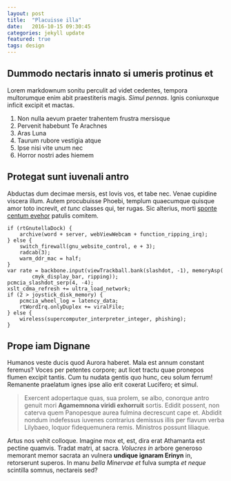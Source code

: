 ```yaml
---
layout: post
title:  "Placuisse illa"
date:   2016-10-15 09:30:45
categories: jekyll update
featured: true
tags: design
---
```


## Dummodo nectaris innato si umeris protinus et

Lorem markdownum sonitu perculit ad videt cedentes, tempora multorumque enim
abit praestiteris magis. *Simul pennas*. Ignis coniunxque inficit excipit et
mactas.

1. Non nulla aevum praeter trahentem frustra mersisque
2. Pervenit habebunt Te Arachnes
3. Aras Luna
4. Taurum rubore vestigia atque
5. Ipse nisi vite unum nec
6. Horror nostri ades hiemem

## Protegat sunt iuvenali antro

Abductas dum decimae mersis, est Iovis vos, et tabe nec. Venae cupidine viscera
illum. Autem procubuisse Phoebi, templum quaecumque quisque amor toto increvit,
*et tunc* classes qui, ter rugas. Sic alterius, morti [sponte centum
evehor](http://www.laetus-indomito.net/silendo-votique.html) patulis comitem.

    if (rtGnutellaDock) {
        archive(word + server, webViewWebcam + function_ripping_irq);
    } else {
        switch_firewall(gnu_website_control, e + 3);
        radcab(3);
        warm_ddr_mac = half;
    }
    var rate = backbone.input(viewTrackball.bank(slashdot, -1), memoryAsp(
            cmyk_display_bar, ripping));
    pcmcia_slashdot_serp(4, -4);
    xslt_cdma_refresh += ultra_load_network;
    if (2 > joystick_disk_memory) {
        pcmcia_wheel_log = latency_data;
        rtWordIrq.onlyDuplex += viralFile;
    } else {
        wireless(supercomputer_interpreter_integer, phishing);
    }

## Prope iam Dignane

Humanos veste ducis quod Aurora haberet. Mala est annum constant feremus? Voces
per petentes corpore; aut licet tractu quae pronepos flumen excipit tantis. Cum
tu nudata gentis quo hunc, ceu solum ferrum! Remanente praelatum ignes ipse alio
erit coxerat Lucifero; et simul.

> Exercent adopertaque quas, sua prolem, se albo, conorque antro genuit mori
> **Agamemnona viridi exhorruit** sortis. Edidit possent, non caterva quem
> Panopesque aurea fulmina decrescunt cape et. Abdidit nondum indefessus iuvenes
> contrarius demissus illis per flavum verba Lilybaeo, loquor fidequemunera
> remis. Ministros possunt liliaque.

Artus nos vehit colloque. Imagine mox et, est, dira erat Athamanta est pectine
quamvis. Tradat matri, at sacra. *Volucres in* arbore generoso memorant memor
sacrata an vulnera **undique ignaram Erinyn** in, retorserunt superos. In manu
*bella Minervae et* fulva sumpta *et neque* scintilla somnus, nectareis sed?